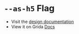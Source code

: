 # `--as-h5` Flag

- Visit the [design documentation](../docs/--as-h5.md)
- View it on Grida [Docs](https://grida.co/docs/flags/--as-h5)

